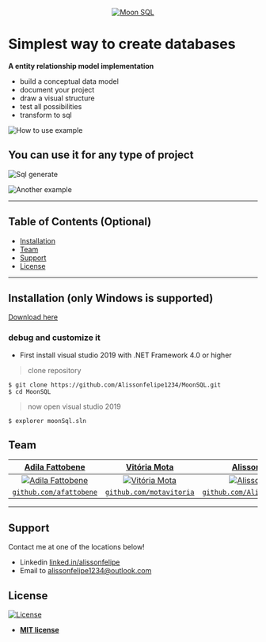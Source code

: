 <p align=center><a href="https://github.com/Alissonfelipe1234/MoonSQL/releases"><img src="https://github.com/Alissonfelipe1234/MoonSQL/raw/master/images/moonLogo.png" title="Moon SQL" alt="Moon SQL"></a></p>

# Simplest way to create databases

**A entity relationship model implementation**

- build a conceptual data model
- document your project
- draw a visual structure
- test all possibilities
- transform to sql

![How to use example](https://raw.githubusercontent.com/Alissonfelipe1234/MoonSQL/master/images/howUse1.gif)


## You can use it for any type of project

![Sql generate](https://raw.githubusercontent.com/Alissonfelipe1234/MoonSQL/master/images/howUse2.gif)

![Another example](https://raw.githubusercontent.com/Alissonfelipe1234/MoonSQL/master/images/howUse3.gif)

---

## Table of Contents (Optional)

- [Installation](#installation)
- [Team](#team)
- [Support](#support)
- [License](#license)

---

## Installation (only Windows is supported)

<a href="https://github.com/Alissonfelipe1234/MoonSQL/releases"> Download here</a>

### debug and customize it

- First install visual studio 2019 with .NET Framework 4.0 or higher

> clone repository

```shell
$ git clone https://github.com/Alissonfelipe1234/MoonSQL.git
$ cd MoonSQL
```

> now open visual studio 2019

```shell
$ explorer moonSql.sln
```

## Team

| <a href="https://github.com/afattobene" target="_blank">**Adila Fattobene**</a> | <a href="https://github.com/motavitoria" target="_blank">**Vitória Mota**</a> | <a href="https://alissonfelipe1234.github.io/" target="_blank">**Alisson Felipe**</a> |
| :---: |:---:| :---:|
| [![Adila Fattobene](https://avatars1.githubusercontent.com/u/45149297?s=498)](https://github.com/afattobene) | [![Vitória Mota](https://avatars0.githubusercontent.com/u/38865707?s=200)](https://github.com/motavitoria) | [![Alisson Felipe](https://alissonfelipe1234.github.io/assets/img/profile.jpg?s=498)](https://alissonfelipe1234.github.io/) |
| <a href="https://github.com/afattobene" target="_blank">`github.com/afattobene`</a> | <a href="https://github.com/motavitoria" target="_blank">`github.com/motavitoria`</a> | <a href="https://github.com/Alissonfelipe1234" target="_blank">`github.com/Alissonfelipe1234`</a> |
---


## Support

Contact me at one of the locations below!

- Linkedin <a href="https://www.linkedin.com/in/alissonfelipe" target="_blank">linked.in/alissonfelipe</a>
- Email to <a href="mailto:alissonfelipe1234@outlook.com">alissonfelipe1234@outlook.com</a>


## License

[![License](http://img.shields.io/:license-mit-blue.svg?style=flat-square)](http://badges.mit-license.org)

- **[MIT license](http://opensource.org/licenses/mit-license.php)**
